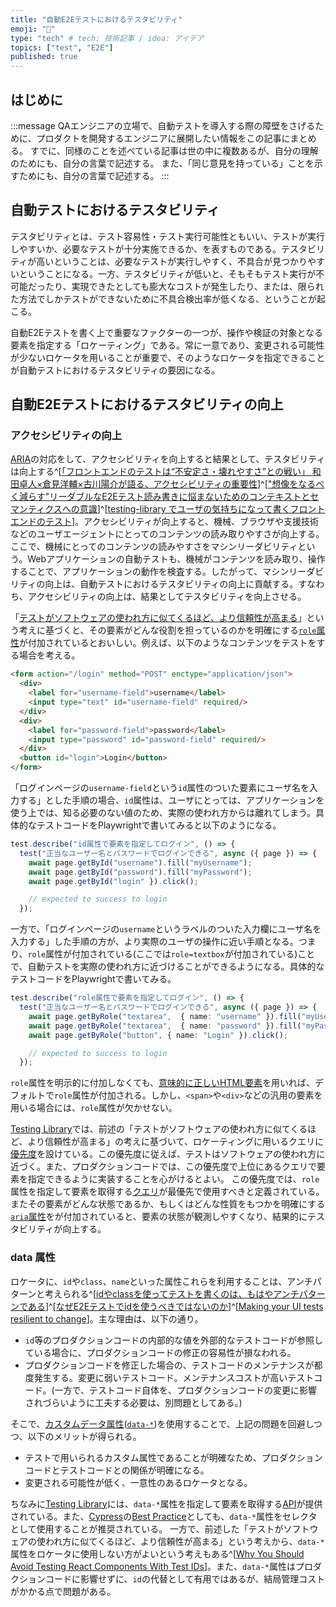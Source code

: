 ```yaml
---
title: "自動E2Eテストにおけるテスタビリティ"
emoji: "🧪"
type: "tech" # tech: 技術記事 / idea: アイデア
topics: ["test", "E2E"]
published: true
---
```


## はじめに

:::message
QAエンジニアの立場で、自動テストを導入する際の障壁をさげるために、プロダクトを開発するエンジニアに展開したい情報をこの記事にまとめる。
すでに、同様のことを述べている記事は世の中に複数あるが、自分の理解のためにも、自分の言葉で記述する。
また、「同じ意見を持っている」ことを示すためにも、自分の言葉で記述する。
:::

## 自動テストにおけるテスタビリティ

テスタビリティとは、テスト容易性・テスト実行可能性ともいい、テストが実行しやすいか、必要なテストが十分実施できるか、を表すものである。テスタビリティが高いということは、必要なテストが実行しやすく、不具合が見つかりやすいということになる。一方、テスタビリティが低いと、そもそもテスト実行が不可能だったり、実現できたとしても膨大なコストが発生したり、または、限られた方法でしかテストができないために不具合検出率が低くなる、ということが起こる。

自動E2Eテストを書く上で重要なファクターの一つが、操作や検証の対象となる要素を指定する「ロケーティング」である。常に一意であり、変更される可能性が少ないロケータを用いることが重要で、そのようなロケータを指定できることが自動テストにおけるテスタビリティの要因になる。

## 自動E2Eテストにおけるテスタビリティの向上

### アクセシビリティの向上

[ARIA](https://developer.mozilla.org/ja/docs/Web/Accessibility/ARIA)の対応をして、アクセシビリティを向上すると結果として、テスタビリティは向上する^[[「フロントエンドのテストは“不安定さ・壊れやすさ”との戦い」
和田卓人×倉見洋輔×古川陽介が語る、アクセシビリティの重要性](https://logmi.jp/tech/articles/328087)]^[["想像をなるべく減らす"リーダブルなE2Eテスト読み書きに悩まないためのコンテキストとセマンティクスへの意識](https://logmi.jp/tech/articles/327322)]^[[testing-library でユーザの気持ちになって書くフロントエンドのテスト](https://zenn.dev/tnyo43/articles/39e4caa321d0aa)]。アクセシビリティが向上すると、機械、ブラウザや支援技術などのユーザエージェントにとってのコンテンツの読み取りやすさが向上する。ここで、機械にとってのコンテンツの読みやすさをマシンリーダビリティという。Webアプリケーションの自動テストも、機械がコンテンツを読み取り、操作することで、アプリケーションの動作を検査する。したがって、マシンリーダビリティの向上は、自動テストにおけるテスタビリティの向上に貢献する。すなわち、アクセシビリティの向上は、結果としてテスタビリティを向上させる。

「[テストがソフトウェアの使われ方に似てくるほど、より信頼性が高まる](https://testing-library.com/docs/guiding-principles/)」という考えに基づくと、その要素がどんな役割を担っているのかを明確にする[`role`属性](https://www.w3.org/TR/wai-aria-1.1/#role_definitions)が付加されているとおいしい。例えば、以下のようなコンテンツをテストをする場合を考える。

```HTML
<form action="/login" method="POST" enctype="application/json">
  <div>
    <label for="username-field">username</label>
    <input type="text" id="username-field" required/>
  </div>
  <div>
    <label for="password-field">password</label>
    <input type="password" id="password-field" required/>
  </div>
  <button id="login">Login</button>
</form>
```

「ログインページの`username-field`という`id`属性のついた要素にユーザ名を入力する」とした手順の場合、`id`属性は、ユーザにとっては、アプリケーションを使う上では、知る必要のない値のため、実際の使われ方からは離れてしまう。具体的なテストコードをPlaywrightで書いてみると以下のようになる。

```typescript
test.describe("id属性で要素を指定してログイン", () => {
  test("正当なユーザー名とパスワードでログインできる", async ({ page }) => {
    await page.getById("username").fill("myUsername");
    await page.getById("password").fill("myPassword");
    await page.getById("login" }).click();

    // expected to success to login
  });
```

一方で、「ログインページの`username`というラベルのついた入力欄にユーザ名を入力する」した手順の方が、より実際のユーザの操作に近い手順となる。つまり、`role`属性が付加されている(ここでは`role=textbox`が付加されている)ことで、自動テストを実際の使われ方に近づけることができるようになる。具体的なテストコードをPlaywrightで書いてみる。

```typescript
test.describe("role属性で要素を指定してログイン", () => {
  test("正当なユーザー名とパスワードでログインできる", async ({ page }) => {
    await page.getByRole("textarea",  { name: "username" }).fill("myUsername");
    await page.getByRole("textarea",  { name: "password" }).fill("myPassword");
    await page.getByRole("button", { name: "Login" }).click();

    // expected to success to login
  });
```

`role`属性を明示的に付加しなくても、[意味的に正しいHTML要素](https://developer.mozilla.org/ja/docs/Learn/Accessibility/HTML)を用いれば、デフォルトで`role`属性が付加される。しかし、`<span>`や`<div>`などの汎用の要素を用いる場合には、`role`属性が欠かせない。

[Testing Library](https://wtesting-library.com/)では、前述の「テストがソフトウェアの使われ方に似てくるほど、より信頼性が高まる」の考えに基づいて、ロケーティングに用いるクエリに[優先度](https://testing-library.com/docs/queries/about#priority)を設けている。この優先度に従えば、テストはソフトウェアの使われ方に近づく。また、プロダクションコードでは、この優先度で上位にあるクエリで要素を指定できるように実装することを心がけるとよい。
この優先度では、`role`属性を指定して要素を取得する[クエリ](https://testing-library.com/docs/queries/byrole/)が最優先で使用すべきと定義されている。
またその要素がどんな状態であるか、もしくはどんな性質をもつかを明確にする[`aria`属性](https://www.w3.org/TR/wai-aria-1.1/#state_prop_def)をが付加されていると、要素の状態が観測しやすくなり、結果的にテスタビリティが向上する。

### data 属性

ロケータに、`id`や`class`、`name`といった属性これらを利用することは、アンチパターンと考えられる^[[idやclassを使ってテストを書くのは、もはやアンチパターンである](https://qiita.com/akameco/items/519f7e4d5442b2a9d2da)]^[[なぜE2Eテストでidを使うべきではないのか](https://autify.com/ja/blog/why-id-should-not-be-used)]^[[Making your UI tests resilient to change](https://kentcdodds.com/blog/making-your-ui-tests-resilient-to-change)]。主な理由は、以下の通り。

- `id`等のプロダクションコードの内部的な値を外部的なテストコードが参照している場合に、プロダクションコードの修正の容易性が損なわれる。
- プロダクションコードを修正した場合の、テストコードのメンテナンスが都度発生する。変更に弱いテストコード。メンテナンスコストが高いテストコード。(一方で、テストコード自体を、プロダクションコードの変更に影響されづらいように工夫する必要は、別問題としてある。)

そこで、[カスタムデータ属性](https://developer.mozilla.org/ja/docs/Learn/HTML/Howto/Use_data_attributes)([`data-*`](https://developer.mozilla.org/ja/docs/Web/HTML/Global_attributes/data-*))を使用することで、上記の問題を回避しつつ、以下のメリットが得られる。

- テストで用いられるカスタム属性であることが明確なため、プロダクションコードとテストコードとの関係が明確になる。
- 変更される可能性が低く、一意性のあるロケータとなる。

ちなみに[Testing Library](https://wtesting-library.com/)には、`data-*`属性を指定して要素を取得する[API](https://testing-library.com/docs/queries/bytestid/)が提供されている。また、[Cypress](https://www.cypress.io/)の[Best Practice](https://docs.cypress.io/guides/references/best-practices#Selecting-Elements)としても、`data-*`属性をセレクタとして使用することが推奨されている。
一方で、前述した「テストがソフトウェアの使われ方に似てくるほど、より信頼性が高まる」という考えから、`data-*`属性をロケータに使用しない方がよいという考えもある^[[Why You Should Avoid Testing React Components With Test IDs](https://betterprogramming.pub/why-you-should-avoid-testing-react-components-with-test-ids-ee50d20d37d2)]。また、`data-*`属性はプロダクションコードに影響せずに、`id`の代替として有用ではあるが、結局管理コストがかかる点で問題がある。
